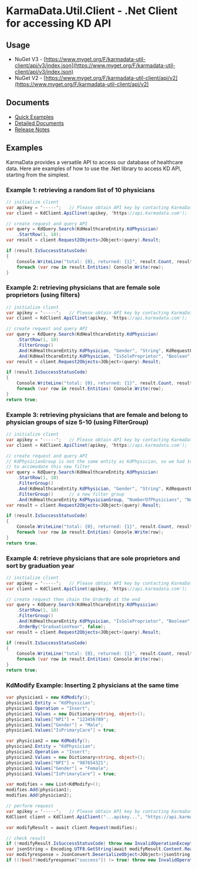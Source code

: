 # KarmaData.Util.Client - .Net Client for accessing KD API

## Usage
* NuGet V3 - [https://www.myget.org/F/karmadata-util-client/api/v3/index.json](https://www.myget.org/F/karmadata-util-client/api/v3/index.json)
* NuGet V2 - [https://www.myget.org/F/karmadata-util-client/api/v2](https://www.myget.org/F/karmadata-util-client/api/v2)

## Documents
* [Quick Examples](#examples)
* [Detailed Documents](https://github.com/karmadata/kd-public-docs/edit/master/kdcsharp/3.1/api/README.md)
* [Release Notes](https://github.com/karmadata/kd-public-docs/edit/master/kdcsharp/3.1/releasenotes.md)

## Examples
KarmaData provides a versatile API to access our database of healthcare data. Here are examples of how to use the .Net library to access KD API, starting from the simplest.

### Example 1: retrieving a random list of 10 physicians

```cs
// initialize client
var apikey = '-----';   // Please obtain API key by contacting KarmaData
var client = KdClient.ApiClinet(apikey, 'https://api.karmadata.com');

// create request and query API
var query = KdQuery.Search(KdHealthcareEntity.KdPhysician)
    .StartRow(1, 10);
var result = client.Request2Objects<JObject>(query).Result;

if (result.IsSuccessStatusCode)
{
    Console.WriteLine("total: {0}, returned: {1}", result.Count, result.Entities.Count);
    foreach (var row in result.Entities) Console.Write(row);
}
```

### Example 2: retrieving physicians that are female sole proprietors (using filters)

```cs
// initialize client
var apikey = '-----';   // Please obtain API key by contacting KarmaData
var client = KdClient.ApiClinet(apikey, 'https://api.karmadata.com');

// create request and query API
var query = KdQuery.Search(KdHealthcareEntity.KdPhysician)
    .StartRow(1, 10)
    .FilterGroup()
    .And(KdHealthcareEntity.KdPhysician, "Gender", "String", KdRequestOperator.Eq, "Female")
    .And(KdHealthcareEntity.KdPhysician, "IsSoleProprietor", "Boolean", KdRequestOperator.Eq, true);
var result = client.Request2Objects<JObject>(query).Result;

if (result.IsSuccessStatusCode)
{
    Console.WriteLine("total: {0}, returned: {1}", result.Count, result.Entities.Count);
    foreach (var row in result.Entities) Console.Write(row);
}
return true;

```

### Example 3: retrieving physicians that are female and belong to physician groups of size 5-10 (using FilterGroup)

```cs
// initialize client
var apikey = '-----';   // Please obtain API key by contacting KarmaData
var client = KdClient.ApiClinet(apikey, 'https://api.karmadata.com');

// create request and query API
// KdPhysicianGroup is not the same entity as KdPhysician, so we had to create a separate filter group
// to accomodate this new filter
var query = KdQuery.Search(KdHealthcareEntity.KdPhysician)
    .StartRow(1, 10)
    .FilterGroup()
    .And(KdHealthcareEntity.KdPhysician, "Gender", "String", KdRequestOperator.Eq, "Female")
    .FilterGroup()      // a new filter group
    .And(KdHealthcareEntity.KdPhysicianGroup, "NumberOfPhysicians", "Number", KdRequestOperator.Between, 5, 10);
var result = client.Request2Objects<JObject>(query).Result;

if (result.IsSuccessStatusCode)
{
    Console.WriteLine("total: {0}, returned: {1}", result.Count, result.Entities.Count);
    foreach (var row in result.Entities) Console.Write(row);
}
return true;
```

### Example 4: retrieve physicians that are sole proprietors and sort by graduation year

```cs
// initialize client
var apikey = '-----';   // Please obtain API key by contacting KarmaData
var client = KdClient.ApiClinet(apikey, 'https://api.karmadata.com');

// create request then chain the OrderBy at the end
var query = KdQuery.Search(KdHealthcareEntity.KdPhysician)
    .StartRow(1, 10)
    .FilterGroup()
    .And(KdHealthcareEntity.KdPhysician, "IsSoleProprietor", "Boolean", KdRequestOperator.Eq, true)
    .OrderBy("GraduationYear", false);
var result = client.Request2Objects<JObject>(query).Result;

if (result.IsSuccessStatusCode)
{
    Console.WriteLine("total: {0}, returned: {1}", result.Count, result.Entities.Count);
    foreach (var row in result.Entities) Console.Write(row);
}
return true;
```

### KdModify Example: Inserting 2 physicians at the same time

```cs
var physician1 = new KdModify();
physician1.Entity = "KdPhysician";
physician1.Operation = "Insert";
physician1.Values = new Dictionary<string, object>();
physician1.Values["NPI"] = "123456789";
physician1.Values["Gender"] = "Male";
physician1.Values["IsPrimaryCare"] = true;

var physician2 = new KdModify();
physician2.Entity = "KdPhysician";
physician2.Operation = "Insert";
physician2.Values = new Dictionary<string, object>();
physician2.Values["NPI"] = "987654321";
physician1.Values["Gender"] = "Female";
physician1.Values["IsPrimaryCare"] = true;

var modifies = new List<KdModify>();
modifies.Add(physician1);
modifies.Add(physician2);

// perform request
var apikey = '-----';   // Please obtain API key by contacting KarmaData
KdClient client = KdClient.ApiClient("...apikey...", "https://api.karmadata.com/");

var modifyResult = await client.Request(modifies);

// check result
if (!modifyResult.IsSuccessStatusCode) throw new InvalidOperationException(Encoding.UTF8.GetString(await modifyResult.Content.ReadAsByteArrayAsync()));
var jsonString = Encoding.UTF8.GetString(await modifyResult.Content.ReadAsByteArrayAsync());
var modifyresponse = JsonConvert.DeserializeObject<JObject>(jsonString);
if (((bool?)modifyresponse["success"]) != true) throw new InvalidOperationException((string)modifyresponse["error"]);
```
